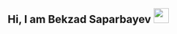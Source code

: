 ## Hi, I am Bekzad Saparbayev <img src="https://media.giphy.com/media/hvRJCFzcasrR4ia7z/giphy.gif" width="30px"> 
